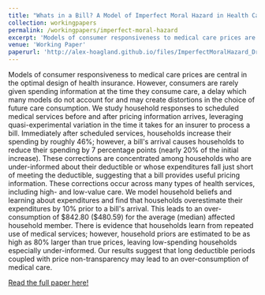 ```yaml
---
title: "Whats in a Bill? A Model of Imperfect Moral Hazard in Health Care"
collection: workingpapers
permalink: /workingpapers/imperfect-moral-hazard
excerpt: 'Models of consumer responsiveness to medical care prices are central in the optimal design of health insurance. However, consumers are rarely given spending information at the time they consume care, a delay which many models do not account for and may create distortions in the choice of future care consumption. We study household responses to scheduled medical services before and after pricing information arrives, leveraging quasi-experimental variation in the time it takes for an insurer to process a bill. Immediately after scheduled services, households increase their spending by roughly 46%; however, a bill's arrival causes households to reduce their spending by 7 percentage points (nearly 20% of the initial increase). These corrections are concentrated among households who are under-informed about their deductible or whose expenditures fall just short of meeting the deductible, suggesting that a bill provides useful pricing information. These corrections occur across many types of health services, including high- and low-value care. We model household beliefs and learning about expenditures and find that households overestimate their expenditures by 10% prior to a bill's arrival, leading to over-consumption of care. There is evidence that households learn from repeated use of medical services; however, household priors are estimated to be as high as 80% larger than true prices, leaving low-spending households especially under-informed. Our results suggest that long deductible periods coupled with price non-transparency may lead to an over-consumption of medical care.'
venue: 'Working Paper'
paperurl: 'http://alex-hoagland.github.io/files/ImperfectMoralHazard_Draft_20221020.pdf'
---
```


Models of consumer responsiveness to medical care prices are central in the optimal design of health insurance. However, consumers are rarely given spending information at the time they consume care, a delay which many models do not account for and may create distortions in the choice of future care consumption. We study household responses to scheduled medical services before and after pricing information arrives, leveraging quasi-experimental variation in the time it takes for an insurer to process a bill. Immediately after scheduled services, households increase their spending by roughly 46%; however, a bill's arrival causes households to reduce their spending by 7 percentage points (nearly 20% of the initial increase). These corrections are concentrated among households who are under-informed about their deductible or whose expenditures fall just short of meeting the deductible, suggesting that a bill provides useful pricing information. These corrections occur across many types of health services, including high- and low-value care. We model household beliefs and learning about expenditures and find that households overestimate their expenditures by 10% prior to a bill's arrival. This leads to an over-consumption of \$842.80 (\$480.59) for the average (median) affected household member. There is evidence that households learn from repeated use of medical services; however, household priors are estimated to be as high as 80% larger than true prices, leaving low-spending households especially under-informed. Our results suggest that long deductible periods coupled with price non-transparency may lead to an over-consumption of medical care. 

[Read the full paper here!](http://alex-hoagland.github.io/files/ImperfectMoralHazard_Draft_20221020.pdf)
